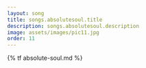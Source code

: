 ```yaml
---
layout: song
title: songs.absolutesoul.title
description: songs.absolutesoul.description
image: assets/images/pic11.jpg
order: 11
---
```


{% tf absolute-soul.md %}
